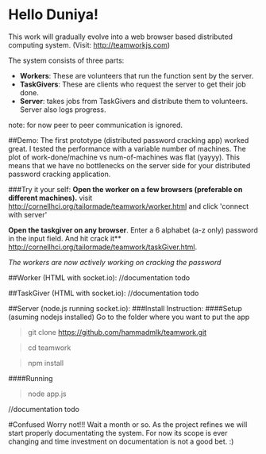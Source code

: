 # Hello Duniya!

This work will gradually evolve into a web browser based distributed computing system. (Visit: http://teamworkjs.com)

The system consists of three parts:
- **Workers**: These are volunteers that run the function sent by the server.
- **TaskGivers**: These are clients who request the server to get their job done. 
- **Server**: takes jobs from TaskGivers and distribute them to volunteers. Server also logs progress. 

note: for now peer to peer communication is ignored.    

##Demo:
The first prototype (distributed password cracking app) worked great. I tested the performance with a variable number of machines. The plot of work-done/machine vs num-of-machines was flat (yayyy). This means that we have no bottlenecks on the server side for your distributed password cracking application.

###Try it your self:
**Open the worker on a few browsers (preferable on different machines).** 
visit http://cornellhci.org/tailormade/teamwork/worker.html
and click 'connect with server'

**Open the taskgiver on any browser**.
Enter a 6 alphabet (a-z only) password in the input field. And hit crack it**
http://cornellhci.org/tailormade/teamwork/taskGiver.html.


*The workers are now actively working on cracking the password*


##Worker (HTML with socket.io):
//documentation todo

##TaskGiver (HTML with socket.io):
//documentation todo

##Server (node.js running socket.io):
###Install Instruction:
####Setup (asuming nodejs installed)
Go to the folder where you want to put the app
> git clone https://github.com/hammadmlk/teamwork.git

> cd teamwork

> npm install

####Running
> node app.js

//documentation todo


#Confused
Worry not!!! Wait a month or so. As the project refines we will start properly documentating the system. For now its scope is ever changing and time investment on documentation is not a good bet. :)
